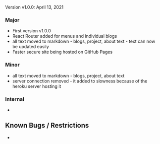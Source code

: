 Version v1.0.0: April 13, 2021

### Major
* First version v1.0.0
* React Router added for menus and individual blogs
* all text moved to markdown - blogs, project, about text - text can now be updated easily
* Faster secure site being hosted on GitHub Pages 

### Minor
* all text moved to markdown - blogs, project, about text
* server connection removed - it added to slowness because of the heroku server hosting it

### Internal
* 

## Known Bugs / Restrictions
* 